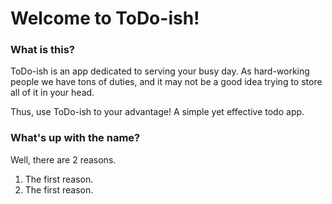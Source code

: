 <h1> Welcome to ToDo-ish! </h1>

<h3>What is this?</h3>
<p>ToDo-ish is an app dedicated to serving your busy day. As hard-working people we have tons of duties, and it may not be a good idea trying to store all of it in your head.</p>
<p>Thus, use ToDo-ish to your advantage! A simple yet effective todo app.</p>

<h3>What's up with the name?</h3>
<p>Well, there are 2 reasons.</p>
<ol>
    <li>
        The first reason.
    </li>
    <li>
        The first reason.
    </li>
</ol>

